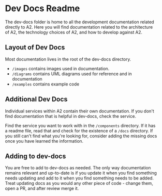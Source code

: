 # Dev Docs Readme

The dev-docs folder is home to all the development documentation related directly to A2. Here you
will find documentation related to the architecture of A2, the technology choices of A2, and how to
develop against A2.

## Layout of Dev Docs

Most documentation lives in the root of the dev-docs directory.

- `/images` contains images used in documentation.
- `/diagrams` contains UML diagrams used for reference and in documentation
- `/examples` contains example code

## Additional Dev Docs

Individual services within A2 contain their own documentation. If you don't find documentation that
is helpful in dev-docs, check the service.

Find the service you want to work with in the `/components` directory. If it has a readme file, read
that and check for the existence of a `/docs` directory. If you still can't find what you're looking
for, consider adding the missing docs once you have learned the information.

## Adding to dev-docs

You are free to add to dev-docs as needed. The only way documentation remains relevant and up-to-date
is if you update it when you find something needs updating and add to it when you find something needs
to be added. Treat updating docs as you would any other piece of code - change them, open a PR, and
after review merge it.